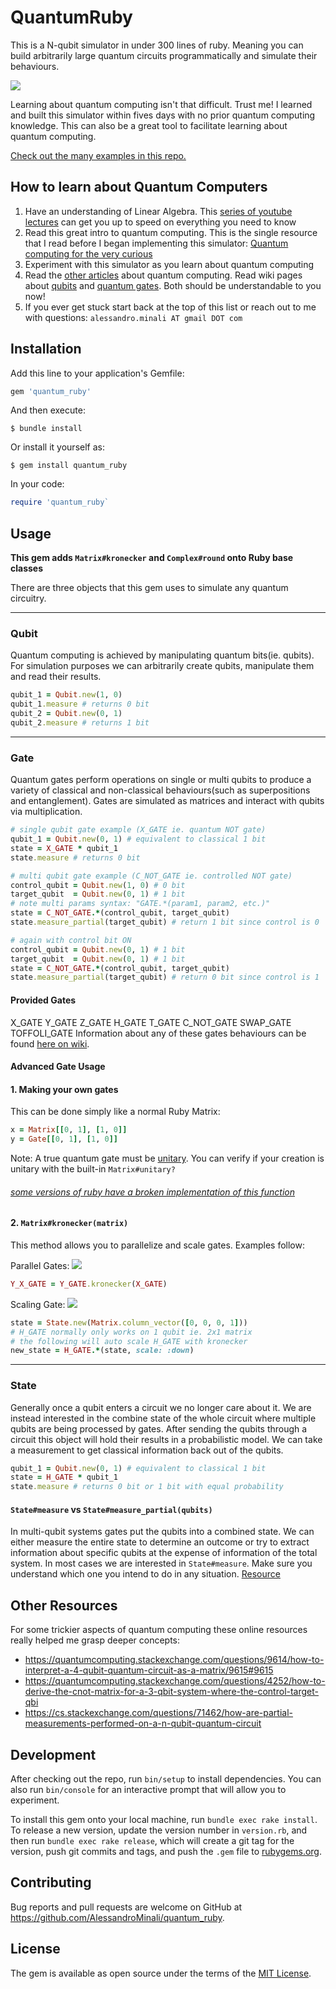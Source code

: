 # QuantumRuby

This is a N-qubit simulator in under 300 lines of ruby. Meaning you can build arbitrarily large quantum circuits programmatically and simulate their behaviours.

<img src="https://upload.wikimedia.org/wikipedia/commons/thumb/6/65/Qcircuit_CNOTfromSQRTSWAP.svg/1024px-Qcircuit_CNOTfromSQRTSWAP.svg.png" />

Learning about quantum computing isn't that difficult. Trust me! I learned and built this simulator within fives days with no prior quantum computing knowledge. This can also be a great tool to facilitate learning about quantum computing.

[Check out the many examples in this repo.](https://github.com/AlessandroMinali/quantum_ruby/examples)

## How to learn about Quantum Computers
1. Have an understanding of Linear Algebra. This [series of youtube lectures](https://www.youtube.com/playlist?list=PLZHQObOWTQDPD3MizzM2xVFitgF8hE_ab) can get you up to speed on everything you need to know
2. Read this great intro to quantum computing. This is the single resource that I read before I began implementing this simulator: [Quantum computing for the very curious](https://quantum.country/qcvc)
3. Experiment with this simulator as you learn about quantum computing
4. Read the [other articles](https://quantum.country) about quantum computing. Read wiki pages about [qubits](https://en.wikipedia.org/wiki/Qubit) and [quantum gates](https://en.wikipedia.org/wiki/Quantum_logic_gate). Both should be understandable to you now!
5. If you ever get stuck start back at the top of this list or reach out to me with questions: `alessandro.minali AT gmail DOT com`

## Installation
Add this line to your application's Gemfile:
```ruby
gem 'quantum_ruby'
```

And then execute:

    $ bundle install

Or install it yourself as:

    $ gem install quantum_ruby
In your code:
```ruby
require 'quantum_ruby`
```

## Usage

**This gem adds `Matrix#kronecker` and `Complex#round` onto Ruby base classes**

There are three objects that this gem uses to simulate any quantum circuitry.

---
### Qubit
Quantum computing is achieved by manipulating quantum bits(ie. qubits). For simulation purposes we can arbitrarily create qubits, manipulate them and read their results.

```ruby
qubit_1 = Qubit.new(1, 0)
qubit_1.measure # returns 0 bit
qubit_2 = Qubit.new(0, 1)
qubit_2.measure # returns 1 bit
```

---

### Gate
Quantum gates perform operations on single or multi qubits to produce a variety of classical and non-classical behaviours(such as superpositions and entanglement). Gates are simulated as matrices and interact with qubits via multiplication.

```ruby
# single qubit gate example (X_GATE ie. quantum NOT gate)
qubit_1 = Qubit.new(0, 1) # equivalent to classical 1 bit
state = X_GATE * qubit_1
state.measure # returns 0 bit

# multi qubit gate example (C_NOT_GATE ie. controlled NOT gate)
control_qubit = Qubit.new(1, 0) # 0 bit
target_qubit  = Qubit.new(0, 1) # 1 bit
# note multi params syntax: "GATE.*(param1, param2, etc.)"
state = C_NOT_GATE.*(control_qubit, target_qubit) 
state.measure_partial(target_qubit) # return 1 bit since control is 0

# again with control bit ON
control_qubit = Qubit.new(0, 1) # 1 bit
target_qubit  = Qubit.new(0, 1) # 1 bit
state = C_NOT_GATE.*(control_qubit, target_qubit) 
state.measure_partial(target_qubit) # return 0 bit since control is 1
```

#### Provided Gates
X_GATE
Y_GATE
Z_GATE
H_GATE
T_GATE
C_NOT_GATE
SWAP_GATE
TOFFOLI_GATE
Information about any of these gates behaviours can be found [here on wiki](https://en.wikipedia.org/wiki/Quantum_logic_gate).

#### Advanced Gate Usage

#### 1. Making your own gates
This can be done simply like a normal Ruby Matrix:
```ruby
x = Matrix[[0, 1], [1, 0]]
y = Gate[[0, 1], [1, 0]]
```
Note: A true quantum gate must be [unitary](https://en.wikipedia.org/wiki/Unitary_matrix). You can verify if your creation is unitary with the built-in `Matrix#unitary?`
###### [some versions of ruby have a broken implementation of this function](https://github.com/ruby/matrix/pull/14)
#### 2. `Matrix#kronecker(matrix)`
This method allows you to parallelize and scale gates. Examples follow:

Parallel Gates:
<img src="https://upload.wikimedia.org/wikipedia/commons/d/d5/Parallel_quantum_logic_gates.png" />
```ruby
Y_X_GATE = Y_GATE.kronecker(X_GATE)
```

Scaling Gate:
<img src="https://upload.wikimedia.org/wikipedia/commons/d/d2/Shows_the_application_of_a_hadamard_gate_on_a_state_that_span_two_qubits.png" />
```ruby
state = State.new(Matrix.column_vector([0, 0, 0, 1]))
# H_GATE normally only works on 1 qubit ie. 2x1 matrix
# the following will auto scale H_GATE with kronecker
new_state = H_GATE.*(state, scale: :down)
```

---

### State

Generally once a qubit enters a circuit we no longer care about it. We are instead interested in the combine state of the whole circuit where multiple qubits are being processed by gates. After sending the qubits through a circuit this object will hold their results in a probabilistic model. We can take a measurement to get classical information back out of the qubits.

```ruby
qubit_1 = Qubit.new(0, 1) # equivalent to classical 1 bit
state = H_GATE * qubit_1
state.measure # returns 0 bit or 1 bit with equal probability
```

#### `State#measure` vs `State#measure_partial(qubits)`
In multi-qubit systems gates put the qubits into a combined state. We can either measure the entire state to determine an outcome or try to extract information about specific qubits at the expense of information of the total system. In most cases we are interested in `State#measure`. Make sure you understand which one you intend to do in any situation. [Resource](https://quantum.country/teleportation#background_partial_measurement)

## Other Resources
For some trickier aspects of quantum computing these online resources really helped me grasp deeper concepts:
- https://quantumcomputing.stackexchange.com/questions/9614/how-to-interpret-a-4-qubit-quantum-circuit-as-a-matrix/9615#9615
- https://quantumcomputing.stackexchange.com/questions/4252/how-to-derive-the-cnot-matrix-for-a-3-qbit-system-where-the-control-target-qbi
- https://cs.stackexchange.com/questions/71462/how-are-partial-measurements-performed-on-a-n-qubit-quantum-circuit

## Development

After checking out the repo, run `bin/setup` to install dependencies. You can also run `bin/console` for an interactive prompt that will allow you to experiment.

To install this gem onto your local machine, run `bundle exec rake install`. To release a new version, update the version number in `version.rb`, and then run `bundle exec rake release`, which will create a git tag for the version, push git commits and tags, and push the `.gem` file to [rubygems.org](https://rubygems.org).

## Contributing

Bug reports and pull requests are welcome on GitHub at https://github.com/AlessandroMinali/quantum_ruby.

## License

The gem is available as open source under the terms of the [MIT License](https://opensource.org/licenses/MIT).
